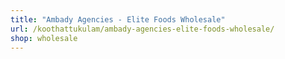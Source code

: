 ```yaml
---
title: "Ambady Agencies - Elite Foods Wholesale"
url: /koothattukulam/ambady-agencies-elite-foods-wholesale/
shop: wholesale
---
```

